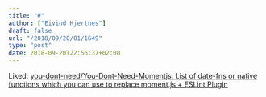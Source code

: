 ```yaml
---
title: "#"
author: ["Eivind Hjertnes"]
draft: false
url: "/2018/09/20/01/1649"
type: "post"
date: 2018-09-20T22:56:37+02:00
---
```


Liked:
[you-dont-need/You-Dont-Need-Momentjs:
List of date-fns or native functions which you can use to replace
moment.js + ESLint Plugin](https://github.com/you-dont-need/You-Dont-Need-Momentjs)
